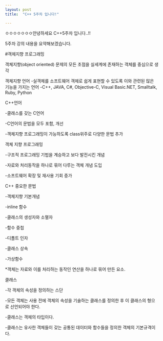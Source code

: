 ```yaml
---
layout: post
title:  "C++ 5주차 입니다!"

---
```










ㅇㅇㅇㅇㅇㅇㅇ안녕하세요 C++5주차 입니다..!!

5주차 강의 내용을 요약해보겠습니다.



#객체지향 프로그래밍



객체지향(object oriented)
문제의 모든 초점을 실세계에 존재하는 객체를 중심으로 생각



객체지향 언어
-실객체를 소프트웨어 객체로 쉽게 표현할 수 있도록 이와 관련된 많은 기능을 가지는 언어
-C++, JAVA, C#, Objective-C, Visual Basic.NET, Smalltalk, Ruby, Python



C++언어

-클래스를 갖는 C언어

-C언어의 문법을 모두 포함, 개선

-객체지향 프로그래밍이 가능하도록 class위주로 다양한 문법 추가



객체 지향 프로그래밍

-구조적 프로그래밍 기법을 계승하고 보다 발전시킨 개념

-자료와 처리동작을 하나로 묶어 다루는 객체 개념 도입

-소프트웨어 확장 및 재사용 기회 증가



C++ 중요한 문법

-객체지향 기본개념

-inline 함수

-클래스의 생성자와 소멸자

-함수 중첩

-디폴트 인자

-클래스 상속

-가상함수



*객체는 자료와 이를 처리하는 동작인 연산을 하나로 묶어 만든 요소.



클래스

-각 객체의 속성을 정의하는 스단

-모든 객체는 사용 전에 객체의 속성을 기술하는 클래스를 정의한 후 이 클래스의 형으로 선언되어야 한다.

-클래스는 객체의 타입이다.

-클래스는 유사한 객체들이 갖는 공통된 데이터와 함수들을 정의한 객체의 기본규격이다.





